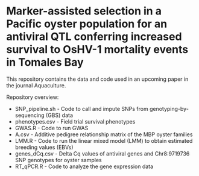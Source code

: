 # Marker-assisted selection in a Pacific oyster population for an antiviral QTL conferring increased survival to OsHV-1 mortality events in Tomales Bay
This repository contains the data and code used in an upcoming paper in the journal Aquaculture.

Repository overview:
* SNP_pipeline.sh - Code to call and impute SNPs from genotyping-by-sequencing (GBS) data
* phenotypes.csv - Field trial survival phenotypes
* GWAS.R - Code to run GWAS
* A.csv - Additive pedigree relationship matrix of the MBP oyster families
* LMM.R - Code to run the linear mixed model (LMM) to obtain estimated breeding values (EBVs)
* genes_dCq.csv - Delta Cq values of antiviral genes and Chr8:9719736 SNP genotypes for oyster samples
* RT_qPCR.R - Code to analyze the gene expression data
